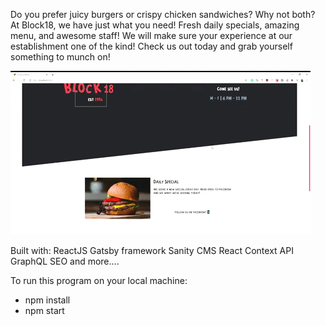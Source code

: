 Do you prefer juicy burgers or crispy chicken sandwiches? Why not both?
At Block18, we have just what you need!
Fresh daily specials, amazing menu, and awesome staff!
We will make sure your experience at our establishment one of the kind!
Check us out today and grab yourself something to munch on!

![Application](gatsby/src/images/block18.gif)

Built with:
ReactJS
Gatsby framework
Sanity CMS
React Context API
GraphQL
SEO
and more....

To run this program on your local machine:

- npm install
- npm start
